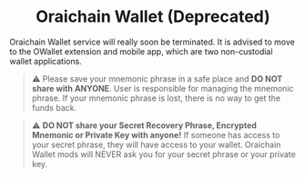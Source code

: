 <h1 align="center">
	Oraichain Wallet (Deprecated)
</h1>

Oraichain Wallet service will really soon be terminated. It is advised to move to the OWallet extension and mobile app, which are two non-custodial wallet applications.

> :warning: Please save your mnemonic phrase in a safe place and **DO NOT share with ANYONE**. User is responsible for managing the mnemonic phrase. If your mnemonic phrase is lost, there is no way to get the funds back.

> :warning: **DO NOT share your Secret Recovery Phrase, Encrypted Mnemonic or Private Key with anyone!** If someone has access to your secret phrase, they will have access to your wallet. Oraichain Wallet mods will NEVER ask you for your secret phrase or your private key.
